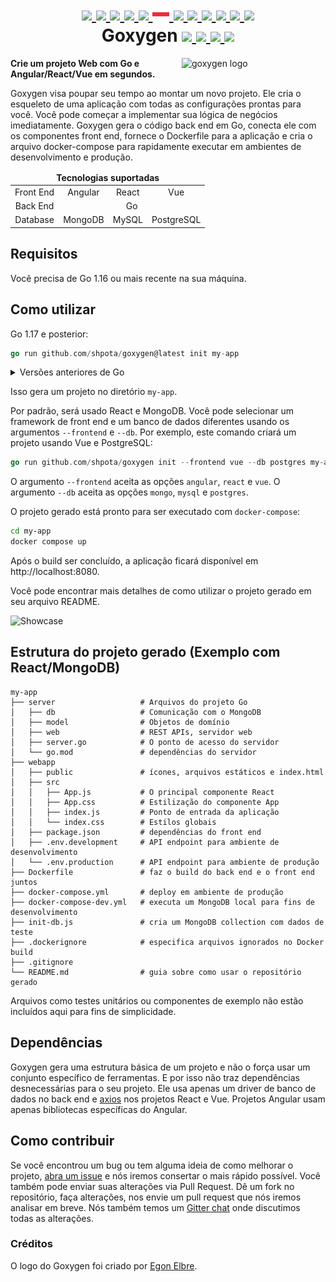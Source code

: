<h1 align="center">
    <a href="https://github.com/Shpota/goxygen/tree/main/docs/README.md">
        <img height="20px" src="https://cdnjs.cloudflare.com/ajax/libs/flag-icon-css/3.4.6/flags/4x3/gb.svg">
    </a>
    <a href="https://github.com/Shpota/goxygen/tree/main/docs/README_zh.md">
        <img height="20px" src="https://cdnjs.cloudflare.com/ajax/libs/flag-icon-css/3.4.6/flags/4x3/cn.svg">
    </a>
    <a href="https://github.com/Shpota/goxygen/tree/main/docs/README_ua.md">
        <img height="20px" src="https://cdnjs.cloudflare.com/ajax/libs/flag-icon-css/3.4.6/flags/4x3/ua.svg">
    </a>
    <a href="https://github.com/Shpota/goxygen/tree/main/docs/README_ko.md">
        <img height="20px" src="https://cdnjs.cloudflare.com/ajax/libs/flag-icon-css/3.4.6/flags/4x3/kr.svg">
    </a>
    <a href="https://github.com/Shpota/goxygen/tree/main/docs/README_pt-br.md">
        <img height="25px" src="https://cdnjs.cloudflare.com/ajax/libs/flag-icon-css/3.4.6/flags/4x3/br.svg">
    </a>
    <a href="https://github.com/Shpota/goxygen/tree/main/docs/README_by.md">
        <img height="20px" src="https://raw.githubusercontent.com/Shpota/goxygen/main/docs/flag-by.svg">
    </a>
    <a href="https://github.com/Shpota/goxygen/tree/main/docs/README_fr.md">
        <img height="20px" src="https://cdnjs.cloudflare.com/ajax/libs/flag-icon-css/3.4.6/flags/4x3/fr.svg">
    </a>
    <a href="https://github.com/Shpota/goxygen/tree/main/docs/README_es.md">
        <img height="20px" src="https://cdnjs.cloudflare.com/ajax/libs/flag-icon-css/3.4.6/flags/4x3/es.svg">
    </a>
    <a href="https://github.com/Shpota/goxygen/tree/main/docs/README_jp.md">
        <img height="20px" src="https://cdnjs.cloudflare.com/ajax/libs/flag-icon-css/3.4.6/flags/4x3/jp.svg">
    </a>
    <a href="https://github.com/Shpota/goxygen/tree/main/docs/README_id.md">
        <img height="20px" src="https://cdnjs.cloudflare.com/ajax/libs/flag-icon-css/3.4.6/flags/4x3/id.svg">
    </a>
    <a href="https://github.com/Shpota/goxygen/tree/main/docs/README_he.md">
        <img height="20px" src="https://cdnjs.cloudflare.com/ajax/libs/flag-icon-css/3.4.6/flags/4x3/il.svg">
    </a>
    <a href="https://github.com/Shpota/goxygen/tree/main/docs/README_tr.md">
        <img height="20px" src="https://cdnjs.cloudflare.com/ajax/libs/flag-icon-css/3.4.6/flags/4x3/tr.svg">
    </a>
    <br>
    Goxygen
    <a href="https://github.com/Shpota/goxygen/actions?query=workflow%3Abuild">
        <img src="https://github.com/Shpota/goxygen/workflows/build/badge.svg">
    </a>
    <a href="https://github.com/Shpota/goxygen/releases">
        <img src="https://img.shields.io/github/v/tag/shpota/goxygen?color=green&label=version">
    </a>
    <a href="https://gitter.im/goxygen/community">
        <img src="https://badges.gitter.im/goxygen/community.svg">
    </a>
    <a href="https://github.com/Shpota/goxygen/pulls">
        <img src="https://img.shields.io/badge/PRs-welcome-brightgreen.svg">
    </a>
</h1>

<img src="../templates/vue.webapp/src/assets/logo.svg" align="right" width="230px" alt="goxygen logo">

**Crie um projeto Web com Go e Angular/React/Vue em segundos.**

Goxygen visa poupar seu tempo ao montar um novo projeto. Ele 
cria o esqueleto de uma aplicação com todas as configurações 
prontas para você. Você pode começar a implementar sua lógica 
de negócios imediatamente. Goxygen gera o código back end em Go, 
conecta ele com os componentes front end, fornece o Dockerfile
para a aplicação e cria o arquivo docker-compose para rapidamente
executar em ambientes de desenvolvimento e produção.

<table>
    <thead>
    <tr align="center">
        <td colspan=4><b>Tecnologias suportadas</b></td>
    </tr>
    </thead>
    <tbody>
    <tr align="center">
        <td align="center">Front End</td>
        <td>Angular</td>
        <td>React</td>
        <td>Vue</td>
    </tr>
    <tr align="center">
        <td>Back End</td>
        <td colspan=3>Go</td>
    </tr>
    <tr align="center">
        <td>Database</td>
        <td>MongoDB</td>
        <td>MySQL</td>
        <td>PostgreSQL</td>
    </tr>
    </tbody>
</table>

## Requisitos
Você precisa de Go 1.16 ou mais recente na sua máquina.

## Como utilizar

Go 1.17 e posterior:
```go
go run github.com/shpota/goxygen@latest init my-app
```

<details>
  <summary>Versões anteriores de Go</summary>

### Go 1.16

Configure a variável de ambiente `GO111MODULE` como `auto`.
```
export GO111MODULE=auto
```
Rode os comandos
```go
go get -u github.com/shpota/goxygen
go run github.com/shpota/goxygen init my-app
```

### Go 1.11 - 1.15

Rode os comandos
```go
go get -u github.com/shpota/goxygen
go run github.com/shpota/goxygen init my-app
```
</details>

Isso gera um projeto no diretório `my-app`.

Por padrão, será usado React e MongoDB. Você pode selecionar
um framework de front end e um banco de dados diferentes usando
os argumentos `--frontend` e `--db`. Por exemplo, este comando
criará um projeto usando Vue e PostgreSQL:

```go
go run github.com/shpota/goxygen init --frontend vue --db postgres my-app
```

O argumento `--frontend` aceita as opções `angular`, `react` e `vue`.
O argumento `--db` aceita as opções `mongo`, `mysql` e `postgres`.

O projeto gerado está pronto para ser executado com `docker-compose`:
```sh
cd my-app
docker compose up
```

Após o build ser concluído, a aplicação ficará disponível em 
http://localhost:8080. 

Você pode encontrar mais detalhes de como utilizar o projeto
gerado em seu arquivo README.

![Showcase](showcase.gif)

## Estrutura do projeto gerado (Exemplo com React/MongoDB)

    my-app
    ├── server                   # Arquivos do projeto Go
    │   ├── db                   # Comunicação com o MongoDB
    │   ├── model                # Objetos de domínio
    │   ├── web                  # REST APIs, servidor web
    │   ├── server.go            # O ponto de acesso do servidor
    │   └── go.mod               # dependências do servidor
    ├── webapp                    
    │   ├── public               # ícones, arquivos estáticos e index.html
    │   ├── src                       
    │   │   ├── App.js           # O principal componente React
    │   │   ├── App.css          # Estilização do componente App
    │   │   ├── index.js         # Ponto de entrada da aplicação          
    │   │   └── index.css        # Estilos globais
    │   ├── package.json         # dependências do front end
    │   ├── .env.development     # API endpoint para ambiente de desenvolvimento
    │   └── .env.production      # API endpoint para ambiente de produção
    ├── Dockerfile               # faz o build do back end e o front end juntos
    ├── docker-compose.yml       # deploy em ambiente de produção
    ├── docker-compose-dev.yml   # executa um MongoDB local para fins de desenvolvimento
    ├── init-db.js               # cria um MongoDB collection com dados de teste
    ├── .dockerignore            # especifica arquivos ignorados no Docker build
    ├── .gitignore
    └── README.md                # guia sobre como usar o repositório gerado

Arquivos como testes unitários ou componentes de exemplo não estão incluídos 
aqui para fins de simplicidade.

## Dependências

Goxygen gera uma estrutura básica de um projeto e não o força usar um 
conjunto específico de ferramentas. E por isso não traz dependências 
desnecessárias para o seu projeto. Ele usa apenas
um driver de banco de dados no back end
e [axios](https://github.com/axios/axios) nos projetos React e Vue.
Projetos Angular usam apenas bibliotecas específicas do Angular.

## Como contribuir

Se você encontrou um bug ou tem alguma ideia de como melhorar o projeto,
[abra um issue](https://github.com/Shpota/goxygen/issues)
e nós iremos consertar o mais rápido possível. Você também pode enviar
suas alterações via Pull Request. Dê um fork no repositório, faça
alterações, nos envie um pull request que nós iremos analisar em breve. 
Nós também temos um
[Gitter chat](https://gitter.im/goxygen/community) onde discutimos todas
as alterações.

### Créditos
O logo do Goxygen foi criado por [Egon Elbre](https://twitter.com/egonelbre).
